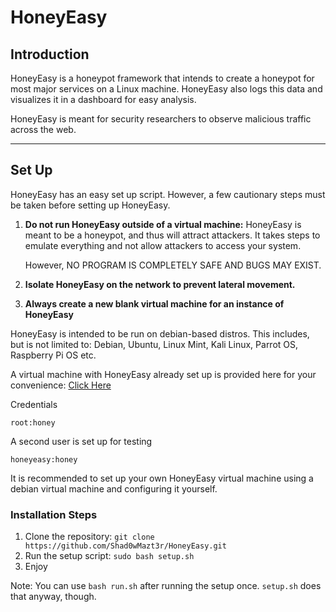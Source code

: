 # HoneyEasy

## Introduction
HoneyEasy is a honeypot framework that intends to create a honeypot for most major services on a Linux machine. 
HoneyEasy also logs this data and visualizes it in a dashboard for easy analysis.

HoneyEasy is meant for security researchers to observe malicious traffic across the web.

---
## Set Up

HoneyEasy has an easy set up script. However, a few cautionary steps must be taken before setting up HoneyEasy.

1. **Do not run HoneyEasy outside of a virtual machine:** HoneyEasy is meant to be a honeypot, and thus will attract attackers. It takes steps to emulate everything and not allow attackers to access your system. 

    However, NO PROGRAM IS COMPLETELY SAFE AND BUGS MAY EXIST.

2. **Isolate HoneyEasy on the network to prevent lateral movement.**
3. **Always create a new blank virtual machine for an instance of HoneyEasy**

HoneyEasy is intended to be run on debian-based distros. This includes, but is not limited to: Debian, Ubuntu, Linux Mint, Kali Linux, Parrot OS, Raspberry Pi OS etc.

A virtual machine with HoneyEasy already set up is provided here for your convenience: [Click Here](https://github.com/Shad0wMazt3r/HoneyEasy/releases/tag/v0.1.0)

Credentials
```
root:honey
```

A second user is set up for testing

```
honeyeasy:honey
```

It is recommended to set up your own HoneyEasy virtual machine using a debian virtual machine and configuring it yourself.


### Installation Steps

1. Clone the repository:
    `git clone https://github.com/Shad0wMazt3r/HoneyEasy.git`
2. Run the setup script:
    `sudo bash setup.sh`
3. Enjoy

Note: You can use `bash run.sh` after running the setup once. `setup.sh` does that anyway, though. 